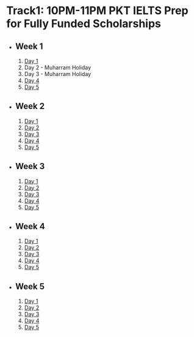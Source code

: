 # Track1: 10PM-11PM PKT IELTS Prep for Fully Funded Scholarships

- ## Week 1

   1. [Day 1](https://www.facebook.com/iCodeguru/videos/1012139387318191)
   2. Day 2 - Muharram Holiday
   3. Day 3 - Muharram Holiday
   4. [Day 4](https://www.facebook.com/iCodeguru/videos/1224915671844215)
   5. [Day 5](https://www.facebook.com/iCodeguru/videos/997494225351874)

- ## Week 2

   1. [Day 1](https://www.facebook.com/iCodeguru/videos/999994308345437)
   2. [Day 2](https://www.facebook.com/iCodeguru/videos/1352714572798861)
   3. [Day 3](https://www.facebook.com/iCodeguru/videos/504387742070945)
   4. [Day 4](https://www.facebook.com/iCodeguru/videos/2961543737318125)
   5. [Day 5](https://www.facebook.com/iCodeguru/videos/982311383631790)

- ## Week 3

   1. [Day 1](https://www.facebook.com/iCodeguru/videos/7938544439514004)
   2. [Day 2](https://www.facebook.com/iCodeguru/videos/1151290862766701)
   3. [Day 3](https://www.facebook.com/iCodeguru/videos/1013197820553224)
   4. [Day 4](https://www.facebook.com/iCodeguru/videos/1923894838128589)
   5. [Day 5](https://www.facebook.com/watch/?v=455216554001940)

- ## Week 4

   1. [Day 1](https://www.facebook.com/iCodeguru/videos/1078609050503266)
   2. [Day 2](https://www.facebook.com/iCodeguru/videos/1226115888744184)
   3. [Day 3](https://www.facebook.com/watch/?v=811055541173085)
   4. [Day 4](https://www.facebook.com/iCodeguru/videos/1211895329958291)
   5. [Day 5](https://www.facebook.com/iCodeguru/videos/1060467568773961)

- ## Week 5

   1. [Day 1](https://www.facebook.com/iCodeguru/videos/1192349481891843)
   2. [Day 2](https://www.facebook.com/iCodeguru/videos/902585231689823)
   3. [Day 3](https://www.facebook.com/iCodeguru/videos/1539020493703815)
   4. [Day 4](https://www.facebook.com/iCodeguru/videos/1185353142615759)
   5. [Day 5](https://www.facebook.com/iCodeguru/videos/524190630167691)

<!-- - ## Week 6

   1. [Day 1](https://www.facebook.com/iCodeguru/videos/1395360081159800)
   2. [Day 2](https://www.facebook.com/iCodeguru/videos/871388730986983)
   3. [Day 3](https://www.facebook.com/iCodeguru/videos/1533214597569818)
   4. [Day 4]()
   5. [Day 5]() -->

<!-- - ## Week 

   1. [Day 1]()
   2. [Day 2]()
   3. [Day 3]()
   4. [Day 4]()
   5. [Day 5]() -->